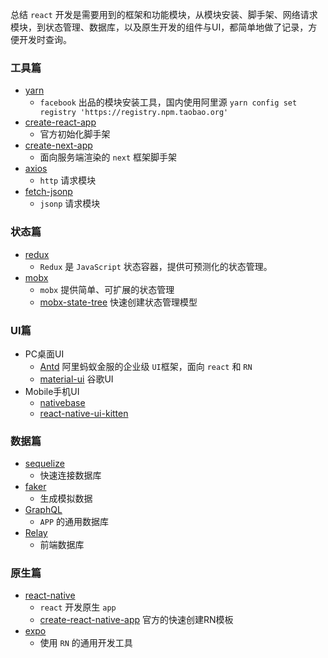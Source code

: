 
总结 `react` 开发是需要用到的框架和功能模块，从模块安装、脚手架、网络请求模块，到状态管理、数据库，以及原生开发的组件与UI，都简单地做了记录，方便开发时查询。


### 工具篇

- [yarn](https://yarnpkg.com/zh-Hans/)
    - `facebook` 出品的模块安装工具，国内使用阿里源 `yarn config set registry 'https://registry.npm.taobao.org'`
- [create-react-app](https://www.npmjs.com/package/create-react-app)
    - 官方初始化脚手架
- [create-next-app](https://www.npmjs.com/package/create-next-app)
    - 面向服务端渲染的 `next` 框架脚手架
- [axios](https://www.npmjs.com/package/axios) 
    - `http` 请求模块
- [fetch-jsonp](https://www.npmjs.com/package/fetch-jsonp)
    - `jsonp` 请求模块

### 状态篇

- [redux](http://cn.redux.js.org/index.html)
    - `Redux` 是 `JavaScript` 状态容器，提供可预测化的状态管理。
- [mobx](http://cn.mobx.js.org/)
    - `mobx` 提供简单、可扩展的状态管理
    - [mobx-state-tree](https://www.npmjs.com/package/mobx-state-tree) 快速创建状态管理模型

### UI篇

- PC桌面UI
    - [Antd](https://ant.design/) 阿里蚂蚁金服的企业级 `UI`框架，面向 `react` 和 `RN` 
    - [material-ui](http://www.material-ui.com/#/get-started/usage) 谷歌UI
- Mobile手机UI
    - [nativebase](https://nativebase.io/)
    - [react-native-ui-kitten](https://akveo.github.io/react-native-ui-kitten/#/home)
### 数据篇

- [sequelize](https://www.npmjs.com/package/sequelize)
    - 快速连接数据库
- [faker](https://www.npmjs.com/package/faker)
    - 生成模拟数据
- [GraphQL](http://graphql.org/)
    - `APP` 的通用数据库
- [Relay](https://facebook.github.io/relay/)
    - 前端数据库

### 原生篇

- [react-native](http://www.reactnativeexpress.com/)
    - `react` 开发原生 `app`
    - [create-react-native-app](https://github.com/react-community/create-react-native-app) 官方的快速创建RN模板
- [expo](https://expo.io/)
    - 使用 `RN` 的通用开发工具